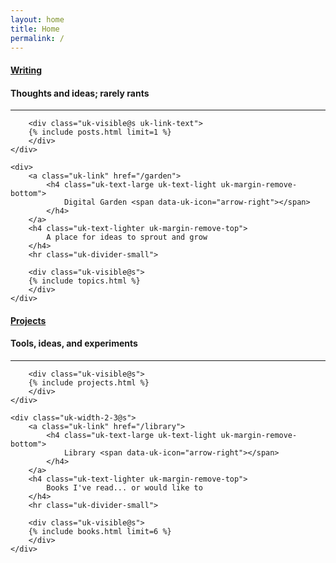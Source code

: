 ```yaml
---
layout: home
title: Home
permalink: /
---
```


<div class="uk-grid-large uk-child-width-expand@s" data-uk-grid>
    <div class="uk-width-3-5@s">
        <a class="uk-link" href="/writing">
            <h4 class="uk-text-large uk-text-light uk-margin-remove-bottom">
                Writing <span data-uk-icon="arrow-right"></span>
            </h4>
        </a>
        <h4 class="uk-text-lighter uk-margin-remove-top">
            Thoughts and ideas; rarely rants
        </h4>
        <hr class="uk-divider-small">

        <div class="uk-visible@s uk-link-text">
        {% include posts.html limit=1 %}
        </div>
    </div>

    <div>
        <a class="uk-link" href="/garden">
            <h4 class="uk-text-large uk-text-light uk-margin-remove-bottom">
                Digital Garden <span data-uk-icon="arrow-right"></span>
            </h4>
        </a>
        <h4 class="uk-text-lighter uk-margin-remove-top">
            A place for ideas to sprout and grow
        </h4>
        <hr class="uk-divider-small">

        <div class="uk-visible@s">
        {% include topics.html %}
        </div>
    </div>

</div>

<div class="uk-grid-large uk-child-width-expand@s" data-uk-grid>
    <div>
        <a class="uk-link" href="/projects">
            <h4 class="uk-text-large uk-text-light uk-margin-remove-bottom">
                Projects <span data-uk-icon="arrow-right"></span>
            </h4>
        </a>
        <h4 class="uk-text-lighter uk-margin-remove-top">
            Tools, ideas, and experiments
        </h4>
        <hr class="uk-divider-small">

        <div class="uk-visible@s">
        {% include projects.html %}
        </div>
    </div>

    <div class="uk-width-2-3@s">
        <a class="uk-link" href="/library">
            <h4 class="uk-text-large uk-text-light uk-margin-remove-bottom">
                Library <span data-uk-icon="arrow-right"></span>
            </h4>
        </a>
        <h4 class="uk-text-lighter uk-margin-remove-top">
            Books I've read... or would like to
        </h4>
        <hr class="uk-divider-small">

        <div class="uk-visible@s">
        {% include books.html limit=6 %}
        </div>
    </div>
</div>